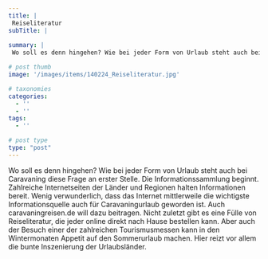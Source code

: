 ```yaml
---
title: |
 Reiseliteratur
subTitle: |
 
summary: |
 Wo soll es denn hingehen? Wie bei jeder Form von Urlaub steht auch bei Caravaning diese Frage an erster Stelle. Zahlreiche Internetseiten der Länder und Regionen halten Informationen bereit. Wenig verwunderlich, dass das Internet mittlerweile die wichtigste Informationsquelle auch für Caravaningurlaub geworden ist. 

# post thumb
image: '/images/items/140224_Reiseliteratur.jpg'

# taxonomies
categories: 
  - ''
  - ''
tags:
  - ''

# post type
type: "post"
---
```


Wo soll es denn hingehen? Wie bei jeder Form von Urlaub steht auch bei Caravaning diese Frage an erster Stelle. Die Informationssammlung beginnt. Zahlreiche Internetseiten der Länder und Regionen halten Informationen bereit. Wenig verwunderlich, dass das Internet mittlerweile die wichtigste Informationsquelle auch für Caravaningurlaub geworden ist. Auch caravaningreisen.de will dazu beitragen. Nicht zuletzt gibt es eine Fülle von Reiseliteratur, die jeder online direkt nach Hause bestellen kann. Aber auch der Besuch einer der zahlreichen Tourismusmessen kann in den Wintermonaten Appetit auf den Sommerurlaub machen. Hier reizt vor allem die bunte Inszenierung der Urlaubsländer.